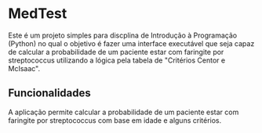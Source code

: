# **MedTest**

Este é um projeto simples para discplina de Introdução à Programação (Python) no qual o objetivo é fazer uma interface executável que seja capaz de calcular a probabilidade de um paciente estar com faringite por streptococcus utilizando a lógica pela tabela de "Critérios Centor e McIsaac".

## **Funcionalidades**

A aplicação permite calcular a probabilidade de um paciente estar com faringite por streptococcus com base em idade e alguns critérios.

